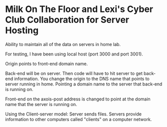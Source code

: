# Milk On The Floor and Lexi's Cyber Club Collaboration for Server Hosting 

Ability to maintain all of the data on servers in home lab. 

For testing, I have been using local host (port 3000 and port 3001). 

Origin points to front-end domain name. 

Back-end will be on server. Then code will have to hit server to get back-end information. You change the origin to the DNS name that points to server running in home. Pointing a domain name to the server that back-end is running on.

Front-end on the axois-post address is changed to point at the domain name that the server is running on. 

Using the Client-server model: Server sends files. Servers provide information to other computers called "clients" on a computer network.
